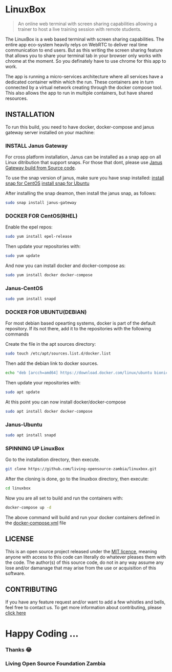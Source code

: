 # LinuxBox

>An online web terminal with screen sharing capabilities allowing a trainer to host a live training session with remote students.


The LinuxBox is a web based terminal with screen sharing capabilities. The entire app eco-system heavily relys on WebRTC to deliver real time communication to end users. But as this writing the screen sharing feature that allows you to share your terminal tab in your browser only works with chrome at the moment.
So you definately have to use chrome for this app to work.

The app is running a micro-services architecture where all services have a dedicated container within which the run.
These containers are in turn connected by a virtual network creating through the docker compose tool. This also allows the app to run in multiple containers, but have shared resources.

## INSTALLATION

 To run this build, you need to have docker, docker-compose and janus gateway server installed on your machine:

### INSTALL Janus Gateway

For cross platform installation, Janus can be installed as a snap app on all Linux ditribution that support snaps. For those that dont, please use [Janus Gateway build from Source code](https://github.com/meetecho/janus-gateway).

To use the snap version of janus, make sure you have snap installed:
[install snap for CentOS](#Janus-CentOS)
[install snap for Ubuntu](#Janus-Ubuntu)

After installing the snap deamon, then install the janus snap, as follows:

```bash
sudo snap install janus-gateway
```

### DOCKER FOR CentOS(RHEL)

Enable the epel repos:

```bash
sudo yum install epel-release
```

Then update your repositories with:

```bash
sudo yum update
```

And now you can install docker and docker-compose as:

```bash
sudo yum install docker docker-compose
```
### Janus-CentOS

```bash
sudo yum install snapd
```


### DOCKER FOR UBUNTU(DEBIAN)

For most debian based opearting systems, docker is part of the default repository.
If its not there, add it to the repositories with the following commands

Create the file in the apt sources directory:

```bash
sudo touch /etc/apt/sources.list.d/docker.list
```
Then add the debian link to docker sources.

```bash
echo "deb [arcch=amd64] https://download.docker.com/linux/ubuntu bionic stable" | sudo tee /etc/apt/sources.list.d/docker.list
```

Then update your repositories with:

```bash
sudo apt update
```

At this point you can now install docker/docker-compose

```bash
sudo apt install docker docker-compose
```

### Janus-Ubuntu

```bash
sudo apt install snapd
```


### SPINNING UP LinuxBox

Go to the installation directory, then execute.

```bash
git clone https://github.com/living-opensource-zambia/linuxbox.git
```
After the cloning is done, go to the linuxbox directory, then execute:

```bash
cd linuxbox
```

Now you are all set to build and run the containers with:

```bash
docker-compose up -d
```

The above command will build and run your docker containers defined in the [docker-compose.yml](docker-compose.yml) file

## LICENSE

This is an open source project released under the [MIT licence](LICENSE.md), meaning anyone with access to this code can literally do whatever pleases them with the code.
The author(s) of this source code, do not in any way assume any lose and/or damanage that may arise from the use or acquisition of this software.

## CONTRIBUTING

If you have any feature request and/or want to add a few whistles and bells, feel free to contact us.
To get more information about contributing, please [click here](CONTRIBUTING.md)

#  Happy Coding ...
### Thanks :joy:
### Living Open Source Foundation Zambia

